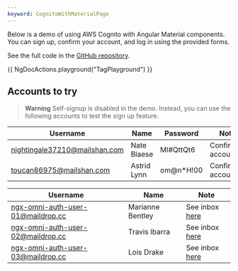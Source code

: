 ```yaml
---
keyword: CognitoWithMaterialPage
---
```


Below is a demo of using AWS Cognito with Angular Material components. You can sign up, confirm your account, and log in using the provided forms.

See the full code in the [GitHub repository](https://github.com/ngx-addons/omni-auth/tree/main/projects/docs/src/demos/cognito-with-material).

{{ NgDocActions.playground("TagPlayground") }}

## Accounts to try

> **Warning**
> Self-signup is disabled in the demo. Instead, you can use the following accounts to test the sign up feature.

| Username                      | Name        | Password  | Note              |
|-------------------------------|-------------|-----------|-------------------|
| nightingale37210@mailshan.com | Nate Blaese | Ml#QttQt6 | Confirmed account | |
| toucan86975@mailshan.com      | Astrid Lynn | om@n*H!00 | Confirmed account | |



| Username                          | Name             | Note                                                                       |
|-----------------------------------|------------------|----------------------------------------------------------------------------|
| ngx-omni-auth-user-01@maildrop.cc | Marianne Bentley | See inbox [here](https://maildrop.cc/inbox/?mailbox=ngx-omni-auth-user-03) |
| ngx-omni-auth-user-02@maildrop.cc | Travis Ibarra    | See inbox [here](https://maildrop.cc/inbox/?mailbox=ngx-omni-auth-user-02) |
| ngx-omni-auth-user-03@maildrop.cc | Lois Drake       | See inbox [here](https://maildrop.cc/inbox/?mailbox=ngx-omni-auth-user-03) |

